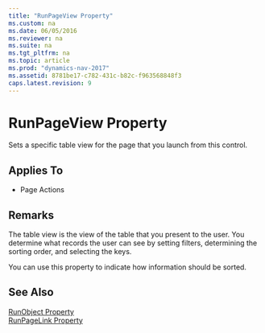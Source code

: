 ```yaml
---
title: "RunPageView Property"
ms.custom: na
ms.date: 06/05/2016
ms.reviewer: na
ms.suite: na
ms.tgt_pltfrm: na
ms.topic: article
ms.prod: "dynamics-nav-2017"
ms.assetid: 8781be17-c782-431c-b82c-f963568848f3
caps.latest.revision: 9
---
```

# RunPageView Property
Sets a specific table view for the page that you launch from this control.  
  
## Applies To  
  
-   Page Actions  
  
## Remarks  
 The table view is the view of the table that you present to the user. You determine what records the user can see by setting filters, determining the sorting order, and selecting the keys.  
  
 You can use this property to indicate how information should be sorted.  
  
## See Also  
 [RunObject Property](RunObject-Property.md)   
 [RunPageLink Property](RunPageLink-Property.md)
